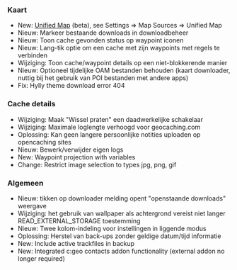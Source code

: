### Kaart
- New: [Unified Map](https://github.com/cgeo/cgeo/wiki/UnifiedMap) (beta), see Settings => Map Sources => Unified Map
- Nieuw: Markeer bestaande downloads in downloadbeheer
- Nieuw: Toon cache gevonden status op waypoint iconen
- Nieuw: Lang-tik optie om een cache met zijn waypoints met regels te verbinden
- Wijziging: Toon cache/waypoint details op een niet-blokkerende manier
- Nieuw: Optioneel tijdelijke OAM bestanden behouden (kaart downloader, nuttig bij het gebruik van POI bestanden met andere apps)
- Fix: Hylly theme download error 404

### Cache details
- Wijziging: Maak "Wissel praten" een daadwerkelijke schakelaar
- Wijziging: Maximale loglengte verhoogd voor geocaching.com
- Oplossing: Kan geen langere persoonlijke notities uploaden op opencaching sites
- Nieuw: Bewerk/verwijder eigen logs
- New: Waypoint projection with variables
- Change: Restrict image selection to types jpg, png, gif

### Algemeen
- Nieuw: tikken op downloader melding opent "openstaande downloads" weergave
- Wijziging: het gebruik van wallpaper als achtergrond vereist niet langer READ_EXTERNAL_STORAGE toestemming
- Nieuw: Twee kolom-indeling voor instellingen in liggende modus
- Oplossing: Herstel van back-ups zonder geldige datum/tijd informatie
- New: Include active trackfiles in backup
- New: Integrated c:geo contacts addon functionality (external addon no longer required)
